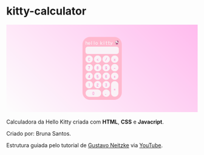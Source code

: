 # kitty-calculator

![imagem do site](https://github.com/brunasantos-dev/kitty-calculator/blob/main/assets/kitty-calculator.png?raw=true)

Calculadora da Hello Kitty criada com **HTML**, **CSS** e **Javacript**.

Criado por: Bruna Santos.

Estrutura guiada pelo tutorial de [Gustavo Neitzke](https://github.com/Gutoneitzke) via [YouTube](https://www.youtube.com/watch?v=42TShjXR0m0&ab_channel=GustavoNeitzke).

